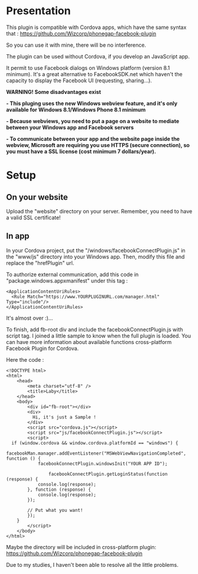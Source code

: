 Presentation
===============================

This plugin is compatible with Cordova apps, which have the same syntax that :
https://github.com/Wizcorp/phonegap-facebook-plugin

So you can use it with mine, there will be no interference.

The plugin can be used without Cordova, if you develop an JavaScript app.

It permit to use Facebook dialogs on Windows platform (version 8.1 minimum). It's a great alternative to FacebookSDK.net which haven't the capacity to display the Facebook UI (requesting, sharing...).

**WARNING! Some disadvantages exist**


**- This pluging uses the new Windows webview feature, and it's only available for Windows 8.1/Windows Phone 8.1 minimum**

**- Because webviews, you need to put a page on a website to mediate between your Windows app and Facebook servers**

**- To communicate between your app and the website page inside the webview, Microsoft are requiring you use HTTPS (secure connection), so you must have a SSL license (cost minimum 7 dollars/year).**

Setup
===============================

## On your website

Upload the "website" directory on your server. Remember, you need to have a valid SSL certificate! 


## In app

In your Cordova project, put the "/windows/facebookConnectPlugin.js" in the "www/js" directory into your Windows app. Then, modify this file and replace the "hrefPlugin" url.

To authorize external communication, add this code in "package.windows.appxmanifest" under this *<Application Id="..." StartPage="www/index.html">* tag :
```
<ApplicationContentUriRules>
  <Rule Match="https://www.YOURPLUGINURL.com/manager.html" Type="include"/>
</ApplicationContentUriRules>
```

It's almost over :)...

To finish, add fb-root div and include the facebookConnectPlugin.js with script tag. I joined a little sample to know when the full plugin is loaded. You can have more information about available functions cross-platform Facebook Plugin for Cordova.

Here the code :

```
<!DOCTYPE html>
<html>
	<head>
		<meta charset="utf-8" />
		<title>Laby</title>
	</head>
	<body>
		<div id="fb-root"></div>
		<div>
		  Hi, it's just a Sample !
		</div>
		<script src="cordova.js"></script>
		<script src="js/facebookConnectPlugin.js"></script>
		<script>
  if (window.cordova && window.cordova.platformId == "windows") {
		facebookMan.manager.addEventListener("MSWebViewNavigationCompleted", function () {
			facebookConnectPlugin.windowsInit("YOUR APP ID");

				facebookConnectPlugin.getLoginStatus(function (response) {
      		console.log(response);
      	}, function (response) {
      		console.log(response);
      	});
      	
      	// Put what you want!
		});
	}
		</script>
	</body>
</html>

```

Maybe the directory will be included in cross-platform plugin:
https://github.com/Wizcorp/phonegap-facebook-plugin

Due to my studies, I haven't been able to resolve all the little problems.
